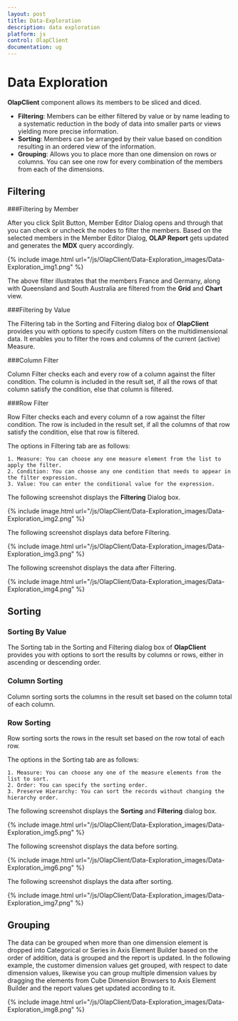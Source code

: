 ```yaml
---
layout: post
title: Data-Exploration
description: data exploration
platform: js
control: OlapClient
documentation: ug
---
```


# Data Exploration

**OlapClient** component allows its members to be sliced and diced. 

* **Filtering**: Members can be either filtered by value or by name leading to a systematic reduction in the body of data into smaller parts or views yielding more precise information.
* **Sorting**: Members can be arranged by their value based on condition resulting in an ordered view of the information. 
* **Grouping**: Allows you to place more than one dimension on rows or columns. You can see one row for every combination of the members from each of the dimensions. 

## Filtering 

###Filtering by Member

After you click Split Button, Member Editor Dialog opens and through that you can check or uncheck the nodes to filter the members. Based on the selected members in the Member Editor Dialog, **OLAP Report** gets updated and generates the **MDX** query accordingly.

{% include image.html url="/js/OlapClient/Data-Exploration_images/Data-Exploration_img1.png" %}

The above filter illustrates that the members France and Germany, along with Queensland and South Australia are filtered from the **Grid** and **Chart** view.

###Filtering by Value

The Filtering tab in the Sorting and Filtering dialog box of **OlapClient** provides you with options to specify custom filters on the multidimensional data. It enables you to filter the rows and columns of the current (active) Measure.

###Column Filter

Column Filter checks each and every row of a column against the filter condition. The column is included in the result set, if all the rows of that column satisfy the condition, else that column is filtered.

###Row Filter

Row Filter checks each and every column of a row against the filter condition. The row is included in the result set, if all the columns of that row satisfy the condition, else that row is filtered.

The options in Filtering tab are as follows:

	1. Measure: You can choose any one measure element from the list to apply the filter.
	2. Condition: You can choose any one condition that needs to appear in the filter expression.
	3. Value: You can enter the conditional value for the expression.

The following screenshot displays the **Filtering** Dialog box.

{% include image.html url="/js/OlapClient/Data-Exploration_images/Data-Exploration_img2.png" %}

The following screenshot displays data before Filtering.

{% include image.html url="/js/OlapClient/Data-Exploration_images/Data-Exploration_img3.png" %}

The following screenshot displays the data after Filtering.

{% include image.html url="/js/OlapClient/Data-Exploration_images/Data-Exploration_img4.png" %}

## Sorting

### Sorting By Value

The Sorting tab in the Sorting and Filtering dialog box of **OlapClient** provides you with options to sort the results by columns or rows, either in ascending or descending order.

### Column Sorting

Column sorting sorts the columns in the result set based on the column total of each column.

### Row Sorting

Row sorting sorts the rows in the result set based on the row total of each row.

The options in the Sorting tab are as follows:

	1. Measure: You can choose any one of the measure elements from the list to sort.
	2. Order: You can specify the sorting order.
	3. Preserve Hierarchy: You can sort the records without changing the hierarchy order.

The following screenshot displays the **Sorting** and **Filtering** dialog box.

{% include image.html url="/js/OlapClient/Data-Exploration_images/Data-Exploration_img5.png" %}

The following screenshot displays the data before sorting.

{% include image.html url="/js/OlapClient/Data-Exploration_images/Data-Exploration_img6.png" %}

The following screenshot displays the data after sorting.

{% include image.html url="/js/OlapClient/Data-Exploration_images/Data-Exploration_img7.png" %}

## Grouping

The data can be grouped when more than one dimension element is dropped into Categorical or Series in Axis Element Builder based on the order of addition, data is grouped and the report is updated. In the following example, the customer dimension values get grouped, with respect to date dimension values, likewise you can group multiple dimension values by dragging the elements from Cube Dimension Browsers to Axis Element Builder and the report values get updated according to it.

{% include image.html url="/js/OlapClient/Data-Exploration_images/Data-Exploration_img8.png" %}

